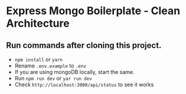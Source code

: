 # Express Mongo Boilerplate - Clean Architecture

## Run commands after cloning this project.

- `npm install` or `yarn`
- Rename `.env.example` to `.env`
- If you are using mongoDB locally, start the same.
- Run `npm run dev` or `yar run dev`
- Check `http://localhost:3000/api/status` to see it works
